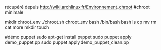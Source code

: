 récupéré depuis http://wiki.archlinux.fr/Environnement_chroot
#chroot minimale

mkdir chroot_env
./chroot.sh chroot_env bash /bin/bash bash ls cp mv rm cat more mkdir touch

#démo puppet
sudo apt-get install puppet
sudo puppet apply demo_puppet.pp
sudo puppet apply demo_puppet_clean.pp
